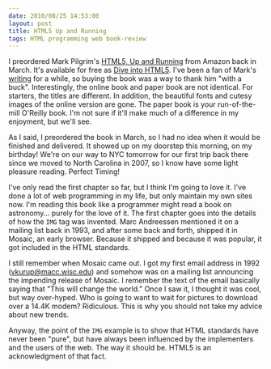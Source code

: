 ```yaml
---
date: 2010/08/25 14:53:00
layout: post
title: HTML5 Up and Running
tags: HTML programming web book-review
---
```


I preordered Mark Pilgrim's [HTML5, Up and Running](http://www.amazon.com/HTML5-Up-Running-Mark-Pilgrim/dp/0596806027?ie=UTF8&tag=diveintomark-20&creativeASIN=0596806027) from Amazon back in
March. It's available for free as [Dive into
HTML5](http://diveintohtml5.org/). I've been a fan of Mark's [writing](http://diveintomark.org)
for a while, so buying the book was a way to thank him "with a
buck". Interestingly, the online book and paper book are not
identical. For starters, the titles are different. In addition, the
beautiful fonts and cutesy images of the online version are gone. The
paper book is your run-of-the-mill O'Reilly book. I'm not sure if
it'll make much of a difference in my enjoyment, but we'll see.

As I said, I preordered the book in March, so I had no idea when it
would be finished and delivered. It showed up on my doorstep this
morning, on my birthday! We're on our way to NYC tomorrow for our
first trip back there since we moved to North Carolina in 2007, so I
know have some light pleasure reading. Perfect Timing!

I've only read the first chapter so far, but I think I'm going to love
it. I've done a lot of web programming in my life, but only maintain
my own sites now. I'm reading this book like a programmer might read a
book on astronomy... purely for the love of it. The first chapter goes
into the details of how the `IMG` tag was invented. Marc Andreessen
mentioned it on a mailing list back in 1993, and after some back and
forth, shipped it in Mosaic, an early browser. Because it shipped and
because it was popular, it got included in the HTML standards. 

I still remember when Mosaic came out. I got my first email address in
1992 (vkurup@macc.wisc.edu) and somehow was on a mailing list
announcing the impending release of Mosaic. I remember the text of the
email basically saying that "This will change the world." Once I saw
it, I thought it was cool, but way over-hyped. Who is going to want to
wait for pictures to download over a 14.4K modem? Ridiculous. This is
why you should not take my advice about new trends.

Anyway, the point of the `IMG` example is to show that HTML standards
have never been "pure", but have always been influenced by the
implementers and the users of the web. The way it should be. HTML5 is
an acknowledgment of that fact.
